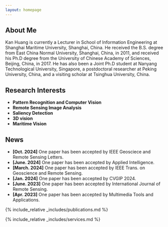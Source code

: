 ```yaml
---
layout: homepage
---
```


## About Me

Kan Huang is currently a Lecturer in School of Information Engineering at Shanghai Maritime University, Shanghai, China. He received the B.S. degree from East China Normal University, Shanghai, China, in 2011, and received his Ph.D degree from the University of Chinese Academy of Sciences, Beijing, China, in 2017. He has also been a Joint Ph.D student at Nanyang Technological University, Singapore, a postdoctoral researcher at Peking University, China, and a visiting scholar at Tsinghua University, China.

## Research Interests

- **Pattern Recognition and Computer Vision**
- **Remote Sensing Image Analysis**
- **Saliency Detection**
- **3D vision**
- **Maritime Vision**

## News

- **[Oct. 2024]** One paper has been accepted by IEEE Geosciece and Remote Sensing Letters.
- **[June. 2024]** One paper has been accepted by Applied Intelligence.
- **[March. 2024]** One paper has been accepted by IEEE Trans. on Geoscience and Remote Sensing.
- **[Jan. 2024]** One paper has been accepted by CVGIP 2024.
- **[June. 2023]** One paper has been accepted by International Journal of Remote Sensing.
- **[Apr. 2023]** One paper has been accepted by Multimedia Tools and Applications.

{% include_relative _includes/publications.md %}

{% include_relative _includes/services.md %}
